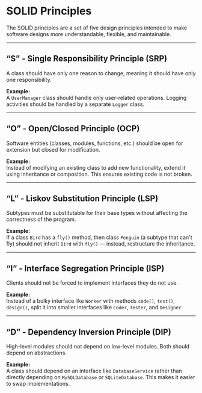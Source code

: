 # SOLID Principles

The SOLID principles are a set of five design principles intended to make software designs more understandable, flexible, and maintainable.

---

## “S” - Single Responsibility Principle (SRP)

A class should have only one reason to change, meaning it should have only one responsibility.

**Example:**  
A `UserManager` class should handle only user-related operations. Logging activities should be handled by a separate `Logger` class.

---

## “O” - Open/Closed Principle (OCP)

Software entities (classes, modules, functions, etc.) should be open for extension but closed for modification.

**Example:**  
Instead of modifying an existing class to add new functionality, extend it using inheritance or composition. This ensures existing code is not broken.

---

## “L” - Liskov Substitution Principle (LSP)

Subtypes must be substitutable for their base types without affecting the correctness of the program.

**Example:**  
If a class `Bird` has a `fly()` method, then class `Penguin` (a subtype that can't fly) should not inherit `Bird` with `fly()` — instead, restructure the inheritance.

---

## “I” - Interface Segregation Principle (ISP)

Clients should not be forced to implement interfaces they do not use.

**Example:**  
Instead of a bulky interface like `Worker` with methods `code()`, `test()`, `design()`, split it into smaller interfaces like `Coder`, `Tester`, and `Designer`.

---

## “D” - Dependency Inversion Principle (DIP)

High-level modules should not depend on low-level modules. Both should depend on abstractions.

**Example:**  
A class should depend on an interface like `DatabaseService` rather than directly depending on `MySQLDatabase` or `SQLiteDatabase`. This makes it easier to swap implementations.
